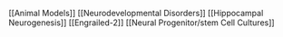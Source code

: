 [[Animal Models]]
[[Neurodevelopmental Disorders]]
[[Hippocampal Neurogenesis]]
[[Engrailed-2]]
[[Neural Progenitor/stem Cell Cultures]]
